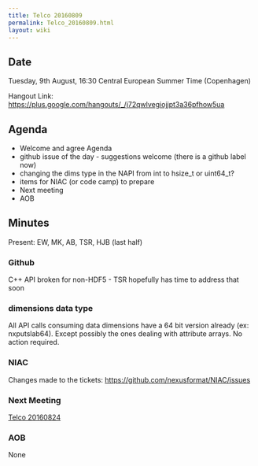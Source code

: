```yaml
---
title: Telco 20160809
permalink: Telco_20160809.html
layout: wiki
---
```


Date
----

Tuesday, 9th August, 16:30 Central European Summer Time (Copenhagen)

Hangout Link:
<https://plus.google.com/hangouts/_/j72qwlvegiojjpt3a36pfhow5ua>

Agenda
------

-   Welcome and agree Agenda
-   github issue of the day - suggestions welcome (there is a github
    label now)
-   changing the dims type in the NAPI from int to hsize\_t or
    uint64\_t?
-   items for NIAC (or code camp) to prepare
-   Next meeting
-   AOB

Minutes
-------

Present: EW, MK, AB, TSR, HJB (last half)

### Github

C++ API broken for non-HDF5 - TSR hopefully has time to address that
soon

### dimensions data type

All API calls consuming data dimensions have a 64 bit version already
(ex: nxputslab64). Except possibly the ones dealing with attribute
arrays. No action required.

### NIAC

Changes made to the tickets:
<https://github.com/nexusformat/NIAC/issues>

### Next Meeting

[Telco 20160824](Telco_20160824.html "wikilink")

### AOB

None
